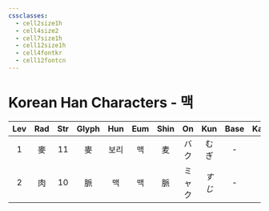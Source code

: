 ```yaml
---
cssclasses:
  - cell2size1h
  - cell4size2
  - cell7size1h
  - cell12size1h
  - cell4fontkr
  - cell12fontcn
---
```


# Korean Han Characters - 맥

| Lev | Rad | Str | Glyph | Hun | Eum | Shin | On  | Kun  | Base | Kana | Simp |    Man    | Can  | Viet |
| :-: | :-: | :-: | :---: | :-: | :-: | :--: | :-: | :--: | :--: | :--: | :--: | :-------: | :--: | :--: |
|  1  |  麥  | 11  |   麥   | 보리  |  맥  |  麦   | バク  |  むぎ  |  -   |  -   |  麦   |    mài    | mak6 | mạch |
|  2  |  肉  | 10  |   脈   |  맥  |  맥  |  脈   | ミャク | *すじ* |  -   |  -   |  脉   | mài<br>mò | mak6 | mạch |
